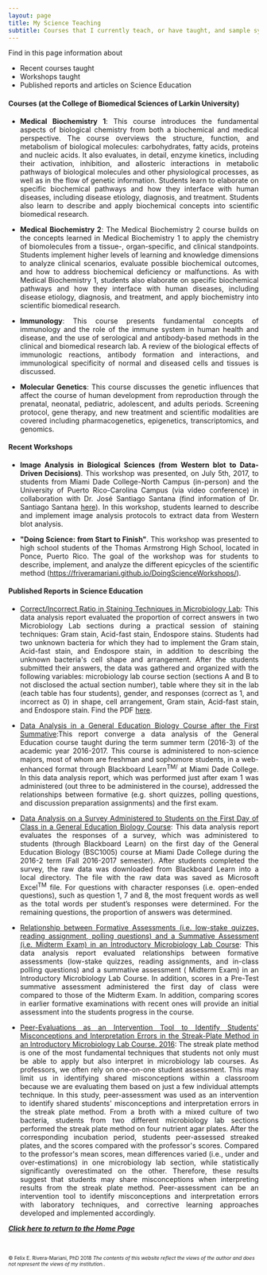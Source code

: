 ```yaml
---
layout: page
title: My Science Teaching
subtitle: Courses that I currently teach, or have taught, and sample syllabi
---
```



Find in this page information about 

- Recent courses taught
- Workshops taught 
- Published reports and articles on Science Education

#### Courses (at the College of Biomedical Sciences of Larkin University)

<ul>
<li><div style="text-align:justify"><p>	<strong>Medical Biochemistry 1</strong>: This course introduces the fundamental aspects of biological chemistry from both a biochemical and medical perspective. The course overviews the structure, function, and metabolism of biological molecules: carbohydrates, fatty acids, proteins and nucleic acids. It also evaluates, in detail, enzyme kinetics, including their activation, inhibition, and allosteric interactions in metabolic pathways of biological molecules and other physiological processes, as well as in the flow of genetic information. Students learn to elaborate on specific biochemical pathways and how they interface with human diseases, including disease etiology, diagnosis, and treatment. Students also learn to describe and apply biochemical concepts into scientific biomedical research.</p></div></li> 
</ul>

<ul>
<li><div style="text-align:justify"><p>	<strong>Medical Biochemistry 2</strong>: The Medical Biochemistry 2 course builds on the concepts learned in Medical Biochemistry 1 to apply the chemistry of biomolecules from a tissue-, organ-specific, and clinical standpoints. Students implement higher levels of learning and knowledge dimensions to analyze clinical scenarios, evaluate possible biochemical outcomes, and how to address biochemical deficiency or malfunctions. As with Medical Biochemistry 1, students also elaborate on specific biochemical pathways and how they interface with human diseases, including disease etiology, diagnosis, and treatment, and apply biochemistry into scientific biomedical research.</p></div></li> 
</ul>

<ul>
<li><div style="text-align:justify"><p>	<strong>Immunology</strong>: This course presents fundamental concepts of immunology and the role of the immune system in human health and disease, and the use of serological and antibody-based methods in the clinical and biomedical research lab. A review of the biological effects of immunologic reactions, antibody formation and interactions, and immunological specificity of normal and diseased cells and tissues is discussed.</p></div></li> 
</ul>

<ul>
<li><div style="text-align:justify"><p>	<strong>Molecular Genetics</strong>: This course discusses the genetic influences that affect the course of human development from reproduction through the prenatal, neonatal, pediatric, adolescent, and adults periods. Screening protocol, gene therapy, and new treatment and scientific modalities are covered including pharmacogenetics, epigenetics, transcriptomics, and genomics.</p></div></li> 
</ul>

#### Recent Workshops 

<ul>
<li><div style="text-align:justify"><p><strong>Image Analysis in Biological Sciences (from Western blot to Data-Driven Decisions)</strong>. This workshop was presented, on July 5th, 2017, to students from  Miami Dade College-North Campus (in-person) and the University of Puerto Rico-Carolina Campus (via video conference) in collaboration with Dr. José Santiago Santana (find information of Dr. Santiago Santana <a href="http://www.uprc.edu/investigacion-ciencias-naturales/" target="_blank">here</a>). In this workshop, students learned to describe and implement image analysis protocols to extract data from Western blot analysis. </p></div></li> 
</ul>

<ul>
<li><div style="text-align:justify"><p><strong>"Doing Science: from Start to Finish"</strong>. This workshop was presented to high school students of the Thomas Armstrong High School, located in Ponce, Puerto Rico. The goal of the workshop was for students to describe, implement, and analyze the different epicycles of the scientific method (<a href="https://friveramariani.github.io/DoingScienceWorkshops/" target="_blank">https://friveramariani.github.io/DoingScienceWorkshops/</a>).</p></div></li> 
</ul>


#### Published Reports in Science Education

<ul>
<li><div style="text-align:justify"><p><a href="http://dx.doi.org/10.13140/RG.2.2.31839.66721" target="_blank">Correct/Incorrect Ratio in Staining Techniques in Microbiology Lab</a>: This data analysis report evaluated the proportion of correct answers in two Microbiology Lab sections during a practical session of staining techniques: Gram stain, Acid-fast stain, Endospore stains. Students had two unknown bacteria for which they had to implement the Gram stain, Acid-fast stain, and Endospore stain, in addition to describing the unknown bacteria's cell shape and arrangement. After the students submitted their answers, the data was gathered and organized with the following variables: microbiology lab course section (sections A and B to not disclosed the actual section number), table where they sit in the lab (each table has four students), gender, and responses (correct as 1, and incorrect as 0) in shape, cell arrangement, Gram stain, Acid-fast stain, and Endospore stain. Find the PDF <a href="https://www.researchgate.net/publication/317510497_CorrectIncorrect_Ratios_in_Staining_Techniques_in_Microbiology_Lab?channel=doi&linkId=593cb263aca272c4d992d2aa&showFulltext=true" target="_blank">here</a>.</p></div></li> 
</ul>

<ul>
<li><div style="text-align:justify"><p><a href="http://rpubs.com/friveramariani/bsc1005_20163" target="_blank">Data Analysis in a General Education Biology Course after the First Summative</a>:This report converge a data analysis of the General Education course taught during the term summer term (2016-3) of the academic year 2016-2017. This course is administered to non-science majors, most of whom are freshman and sophomore students, in a web-enhanced format through Blackboard Learn<sup>TM/</sup> at Miami Dade College. In this data analysis report, which was performed just after exam 1 was administered (out three to be administered in the course), addressed the relationships between formative (e.g. short quizzes, polling questions, and discussion preparation assignments) and the first exam. </p></div></li> 
</ul>

<ul>
<li><div style="text-align:justify"><p><a href="http://rpubs.com/friveramariani/genbioed_survey" target="_blank">Data Analysis on a Survey Administered to Students on the First Day of Class in a General Education Biology Course</a>: This data analysis report evaluates the responses of a survey, which was administered to students (through Blackboard Learn) on the first day of the General Education Biology (BSC1005) course at Miami Dade College during the 2016-2 term (Fall 2016-2017 semester). After students completed the survey, the raw data was downloaded from Blackboard Learn into a local directory. The file with the raw data was saved as Microsoft Excel<sup>TM</sup> file. For questions with character responses (i.e. open-ended questions), such as question 1, 7 and 8, the most frequent words as well as the total words per student’s responses were determined. For the remaining questions, the proportion of answers was determined.</p></div></li> 
</ul>

<ul>
<li><div style="text-align:justify"><p><a href="http://rpubs.com/friveramariani/ml2010L153" target="_blank">Relationship between Formative Assessments (i.e. low-stake quizzes, reading assignment, polling questions) and a Summative Assessment (i.e. Midterm Exam) in an Introductory Microbiology Lab Course</a>: This data analysis report evaluated relationships between formative assessments (low-stake quizzes, reading assignments, and in-class polling questions) and a summative assessment ( Midterm Exam) in an Introductory Microbiology Lab Course. In addition, scores in a Pre-Test summative assessment administered the first day of class were compared to those of the Midterm Exam. In addition, comparing scores in earlier formative examinations with recent ones will provide an initial assessment into the students progress in the course.</p></div></li> 
</ul>

<ul>
<li><div style="text-align:justify"><p><a href="http://dx.doi.org/10.13140/RG.2.1.2693.5921" target="_blank">Peer-Evaluations as an Intervention Tool to Identify Students' Misconceptions and Interpretation Errors in the Streak-Plate Method in an Introductory Microbiology Lab Course. 2016</a>: The streak plate method is one of the most fundamental techniques that students not only must be able to apply but also interpret in microbiology lab courses. As professors, we often rely on one-on-one student assessment. This may limit us in identifying shared misconceptions within a classroom because we are evaluating them based on just a few individual attempts technique. In this study, peer-assessment was used as an intervention to identify shared students' misconceptions and interpretation errors in the streak plate method. From a broth with a mixed culture of two bacteria, students from two different microbiology lab sections performed the streak plate method on four nutrient agar plates. After the corresponding incubation period, students peer-assessed streaked plates, and the scores compared with the professor's scores. Compared to the professor's mean scores, mean differences varied (i.e., under and over-estimations) in one microbiology lab section, while statistically significantly overestimated on the other. Therefore, these results suggest that students may share misconceptions when interpreting results from the streak plate method. Peer-assessment can be an intervention tool to identify misconceptions and interpretation errors with laboratory techniques, and corrective learning approaches developed and implemented accordingly.</p></div></li> 
</ul>

<b><i><a href="https://www.friveram.com">Click here to return to the Home Page</a></i></b>

<br>

<font size="1">&#169; Felix E. Rivera-Mariani, PhD 2018 <i>The contents of this website reflect the views of the author and does not represent the views of my institution.</i>.</font>